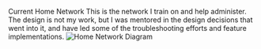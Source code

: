 Current Home Network
This is the network I train on and help administer. The design is not my work, but I was mentored in the design decisions that went into it, and have led some of the troubleshooting efforts and feature implementations.
![Home Network Diagram](<https://cdn.rawgit.com/Valacirca3927/networking-portfolio/master/Home Network.drawio.svg>)
